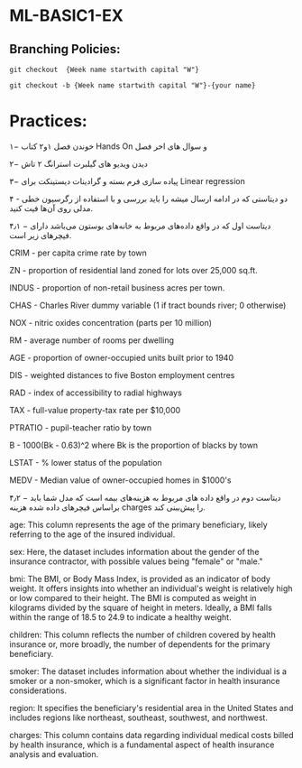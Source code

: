 # ML-BASIC1-EX
## Branching Policies:
`git checkout  {Week name startwith capital "W"}`

`git checkout -b {Week name startwith capital "W"}-{your name}`

# Practices:
۱− خوندن فصل ۱و۲  کتاب Hands On و سوال های اخر فصل 

۲− دیدن ویدیو های گیلبرت استرانگ ۲ تاش 

۳− پیاده سازی فرم بسته و گرادینات دیستینکت برای Linear regression 

۴ - دو دیتاستی که در ادامه ارسال میشه را باید بررسی و با استفاده از رگرسیون خطی مدلی روی آن‌ها فیت کنید.


  ۴٫۱ − دیتاست اول که در واقع داده‌های مربوط به خانه‌های بوستون می‌باشد دارای فیچرهای زیر است.


CRIM - per capita crime rate by town

ZN - proportion of residential land zoned for lots over 25,000 sq.ft.

INDUS - proportion of non-retail business acres per town.

CHAS - Charles River dummy variable (1 if tract bounds river; 0 otherwise)

NOX - nitric oxides concentration (parts per 10 million)

RM - average number of rooms per dwelling

AGE - proportion of owner-occupied units built prior to 1940

DIS - weighted distances to five Boston employment centres

RAD - index of accessibility to radial highways

TAX - full-value property-tax rate per $10,000

PTRATIO - pupil-teacher ratio by town

B - 1000(Bk - 0.63)^2 where Bk is the proportion of blacks by town

LSTAT - % lower status of the population

MEDV - Median value of owner-occupied homes in $1000's




  
  ۴٫۲ − دیتاست دوم در واقع داده ‌های مربوط به هزینه‌های بیمه است که مدل شما باید براساس فیچرهای داده شده هزینه charges را پیش‌ببنی کند.


age: This column represents the age of the primary beneficiary, likely referring to the age of the insured individual.

sex: Here, the dataset includes information about the gender of the insurance contractor, with possible values being "female" or "male."

bmi: The BMI, or Body Mass Index, is provided as an indicator of body weight. It offers insights into whether an individual's weight is relatively high or low compared to their height. The BMI is computed as weight in kilograms divided by the square of height in meters. Ideally, a BMI falls within the range of 18.5 to 24.9 to indicate a healthy weight.

children: This column reflects the number of children covered by health insurance or, more broadly, the number of dependents for the primary beneficiary.

smoker: The dataset includes information about whether the individual is a smoker or a non-smoker, which is a significant factor in health insurance considerations.

region: It specifies the beneficiary's residential area in the United States and includes regions like northeast, southeast, southwest, and northwest.

charges: This column contains data regarding individual medical costs billed by health insurance, which is a fundamental aspect of health insurance analysis and evaluation.
